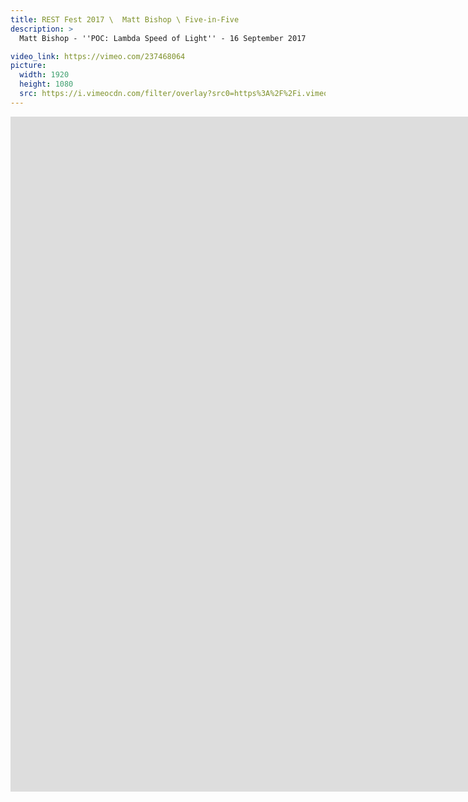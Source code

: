 ```yaml
---
title: REST Fest 2017 \  Matt Bishop \ Five-in-Five
description: >
  Matt Bishop - ''POC: Lambda Speed of Light'' - 16 September 2017

video_link: https://vimeo.com/237468064
picture:
  width: 1920
  height: 1080
  src: https://i.vimeocdn.com/filter/overlay?src0=https%3A%2F%2Fi.vimeocdn.com%2Fvideo%2F659928498_1920x1080.jpg&src1=http%3A%2F%2Ff.vimeocdn.com%2Fp%2Fimages%2Fcrawler_play.png
---
```

<iframe src="https://player.vimeo.com/video/237468064?title=0&byline=0&portrait=0&badge=0&autopause=0&player_id=0" width="1920" height="1080" frameborder="0" title="REST Fest 2017 \  Matt Bishop \ Five-in-Five" webkitallowfullscreen mozallowfullscreen allowfullscreen></iframe>